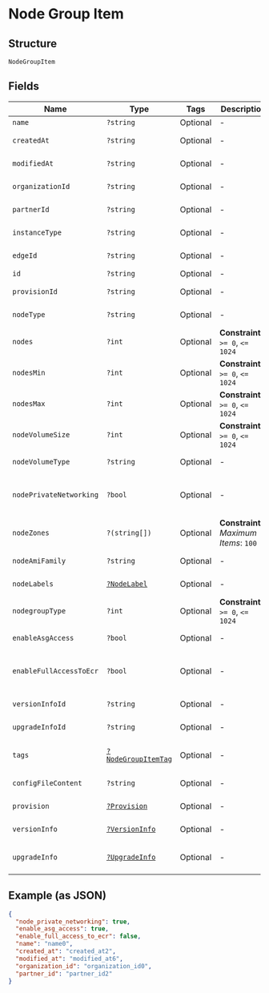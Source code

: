 
# Node Group Item

## Structure

`NodeGroupItem`

## Fields

| Name | Type | Tags | Description | Getter | Setter |
|  --- | --- | --- | --- | --- | --- |
| `name` | `?string` | Optional | - | getName(): ?string | setName(?string name): void |
| `createdAt` | `?string` | Optional | - | getCreatedAt(): ?string | setCreatedAt(?string createdAt): void |
| `modifiedAt` | `?string` | Optional | - | getModifiedAt(): ?string | setModifiedAt(?string modifiedAt): void |
| `organizationId` | `?string` | Optional | - | getOrganizationId(): ?string | setOrganizationId(?string organizationId): void |
| `partnerId` | `?string` | Optional | - | getPartnerId(): ?string | setPartnerId(?string partnerId): void |
| `instanceType` | `?string` | Optional | - | getInstanceType(): ?string | setInstanceType(?string instanceType): void |
| `edgeId` | `?string` | Optional | - | getEdgeId(): ?string | setEdgeId(?string edgeId): void |
| `id` | `?string` | Optional | - | getId(): ?string | setId(?string id): void |
| `provisionId` | `?string` | Optional | - | getProvisionId(): ?string | setProvisionId(?string provisionId): void |
| `nodeType` | `?string` | Optional | - | getNodeType(): ?string | setNodeType(?string nodeType): void |
| `nodes` | `?int` | Optional | **Constraints**: `>= 0`, `<= 1024` | getNodes(): ?int | setNodes(?int nodes): void |
| `nodesMin` | `?int` | Optional | **Constraints**: `>= 0`, `<= 1024` | getNodesMin(): ?int | setNodesMin(?int nodesMin): void |
| `nodesMax` | `?int` | Optional | **Constraints**: `>= 0`, `<= 1024` | getNodesMax(): ?int | setNodesMax(?int nodesMax): void |
| `nodeVolumeSize` | `?int` | Optional | **Constraints**: `>= 0`, `<= 1024` | getNodeVolumeSize(): ?int | setNodeVolumeSize(?int nodeVolumeSize): void |
| `nodeVolumeType` | `?string` | Optional | - | getNodeVolumeType(): ?string | setNodeVolumeType(?string nodeVolumeType): void |
| `nodePrivateNetworking` | `?bool` | Optional | - | getNodePrivateNetworking(): ?bool | setNodePrivateNetworking(?bool nodePrivateNetworking): void |
| `nodeZones` | `?(string[])` | Optional | **Constraints**: *Maximum Items*: `100` | getNodeZones(): ?array | setNodeZones(?array nodeZones): void |
| `nodeAmiFamily` | `?string` | Optional | - | getNodeAmiFamily(): ?string | setNodeAmiFamily(?string nodeAmiFamily): void |
| `nodeLabels` | [`?NodeLabel`](../../doc/models/node-label.md) | Optional | - | getNodeLabels(): ?NodeLabel | setNodeLabels(?NodeLabel nodeLabels): void |
| `nodegroupType` | `?int` | Optional | **Constraints**: `>= 0`, `<= 1024` | getNodegroupType(): ?int | setNodegroupType(?int nodegroupType): void |
| `enableAsgAccess` | `?bool` | Optional | - | getEnableAsgAccess(): ?bool | setEnableAsgAccess(?bool enableAsgAccess): void |
| `enableFullAccessToEcr` | `?bool` | Optional | - | getEnableFullAccessToEcr(): ?bool | setEnableFullAccessToEcr(?bool enableFullAccessToEcr): void |
| `versionInfoId` | `?string` | Optional | - | getVersionInfoId(): ?string | setVersionInfoId(?string versionInfoId): void |
| `upgradeInfoId` | `?string` | Optional | - | getUpgradeInfoId(): ?string | setUpgradeInfoId(?string upgradeInfoId): void |
| `tags` | [`?NodeGroupItemTag`](../../doc/models/node-group-item-tag.md) | Optional | - | getTags(): ?NodeGroupItemTag | setTags(?NodeGroupItemTag tags): void |
| `configFileContent` | `?string` | Optional | - | getConfigFileContent(): ?string | setConfigFileContent(?string configFileContent): void |
| `provision` | [`?Provision`](../../doc/models/provision.md) | Optional | - | getProvision(): ?Provision | setProvision(?Provision provision): void |
| `versionInfo` | [`?VersionInfo`](../../doc/models/version-info.md) | Optional | - | getVersionInfo(): ?VersionInfo | setVersionInfo(?VersionInfo versionInfo): void |
| `upgradeInfo` | [`?UpgradeInfo`](../../doc/models/upgrade-info.md) | Optional | - | getUpgradeInfo(): ?UpgradeInfo | setUpgradeInfo(?UpgradeInfo upgradeInfo): void |

## Example (as JSON)

```json
{
  "node_private_networking": true,
  "enable_asg_access": true,
  "enable_full_access_to_ecr": false,
  "name": "name0",
  "created_at": "created_at2",
  "modified_at": "modified_at6",
  "organization_id": "organization_id0",
  "partner_id": "partner_id2"
}
```

